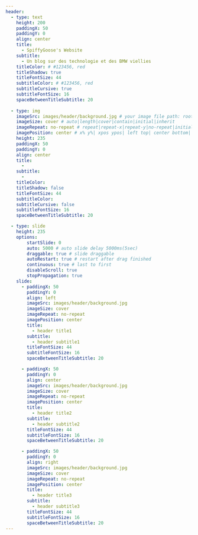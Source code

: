 ```yaml
---
header:
  - type: text
    height: 200
    paddingX: 50
    paddingY: 0
    align: center
    title:
      - SpiffyGoose's Website
    subtitle:
      - Un blog sur des technologie et des BMW viellies
    titleColor: # #123456, red
    titleShadow: true
    titleFontSize: 44
    subtitleColor: # #123456, red
    subtitleCursive: true
    subtitleFontSize: 16
    spaceBetweenTitleSubtitle: 20
  
  - type: img
    imageSrc: images/header/background.jpg # your image file path: root/static/images/header/background.jpg
    imageSize: cover # auto|length|cover|contain|initial|inherit
    imageRepeat: no-repeat # repeat|repeat-x|repeat-y|no-repeat|initial|inherit
    imagePosition: center # x% y%| xpos ypos| left top| center bottom| ...
    height: 235
    paddingX: 50
    paddingY: 0
    align: center
    title:
      -
    subtitle:
      -
    titleColor:
    titleShadow: false
    titleFontSize: 44
    subtitleColor:
    subtitleCursive: false
    subtitleFontSize: 16
    spaceBetweenTitleSubtitle: 20

  - type: slide
    height: 235
    options:
        startSlide: 0
        auto: 5000 # auto slide delay 5000ms(5sec)
        draggable: true # slide draggable
        autoRestart: true # restart after drag finished
        continuous: true # last to first
        disableScroll: true
        stopPropagation: true
    slide:
      - paddingX: 50
        paddingY: 0
        align: left
        imageSrc: images/header/background.jpg
        imageSize: cover
        imageRepeat: no-repeat
        imagePosition: center
        title:
          - header title1
        subtitle:
          - header subtitle1
        titleFontSize: 44
        subtitleFontSize: 16
        spaceBetweenTitleSubtitle: 20

      - paddingX: 50
        paddingY: 0
        align: center
        imageSrc: images/header/background.jpg
        imageSize: cover
        imageRepeat: no-repeat
        imagePosition: center
        title:
          - header title2
        subtitle:
          - header subtitle2
        titleFontSize: 44
        subtitleFontSize: 16
        spaceBetweenTitleSubtitle: 20

      - paddingX: 50
        paddingY: 0
        align: right
        imageSrc: images/header/background.jpg
        imageSize: cover
        imageRepeat: no-repeat
        imagePosition: center
        title:
          - header title3
        subtitle:
          - header subtitle3
        titleFontSize: 44
        subtitleFontSize: 16
        spaceBetweenTitleSubtitle: 20
---
```

